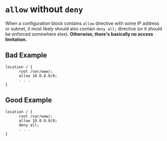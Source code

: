 # `allow` without `deny`

When a configuration block contains `allow` directive with some IP address or subnet, it most likely should also contain `deny all;` directive (or it should be enforced somewhere else). 
**Otherwise, there's basically no access limitation.**

## Bad Example

```nginx
location / {
      root /var/www/;
      allow 10.0.0.0/8;
      . . .
}
```

## Good Example

```nginx
location / {
      root /var/www/;
      allow 10.0.0.0/8;
      deny all;
      . . .
}
```
